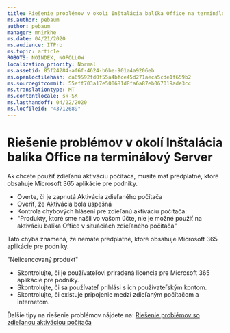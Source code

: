 ```yaml
---
title: Riešenie problémov v okolí Inštalácia balíka Office na terminálový Server
ms.author: pebaum
author: pebaum
manager: mnirkhe
ms.date: 04/21/2020
ms.audience: ITPro
ms.topic: article
ROBOTS: NOINDEX, NOFOLLOW
localization_priority: Normal
ms.assetid: 85f24284-af6f-4624-b6be-901a4a9206eb
ms.openlocfilehash: da69592fd0f55a4bfce45d271aeca5cde1f659b2
ms.sourcegitcommit: 55eff703a17e500681d8fa6a87eb067019ade3cc
ms.translationtype: MT
ms.contentlocale: sk-SK
ms.lasthandoff: 04/22/2020
ms.locfileid: "43712689"
---
```

# <a name="solutions-for-issues-around-installing-office-on-a-terminal-server"></a>Riešenie problémov v okolí Inštalácia balíka Office na terminálový Server

Ak chcete použiť zdieľanú aktiváciu počítača, musíte mať predplatné, ktoré obsahuje Microsoft 365 aplikácie pre podniky.
  
- Overte, či je zapnutá Aktivácia zdieľaného počítača
- Overiť, že Aktivácia bola úspešná
- Kontrola chybových hlásení pre zdieľanú aktiváciu počítača:
- "Produkty, ktoré sme našli vo vašom účte, nie je možné použiť na aktiváciu balíka Office v situáciách zdieľaného počítača"
  
Táto chyba znamená, že nemáte predplatné, ktoré obsahuje Microsoft 365 aplikácie pre podniky.

"Nelicencovaný produkt"

- Skontrolujte, či je používateľovi priradená licencia pre Microsoft 365 aplikácie pre podniky.
- Skontrolujte, či sa používateľ prihlási s ich používateľským kontom.
- Skontrolujte, či existuje pripojenie medzi zdieľaným počítačom a internetom.

Ďalšie tipy na riešenie problémov nájdete na: [Riešenie problémov so zdieľanou aktiváciou počítača](https://docs.microsoft.com/DeployOffice/troubleshoot-issues-with-shared-computer-activation-for-office-365-proplus)